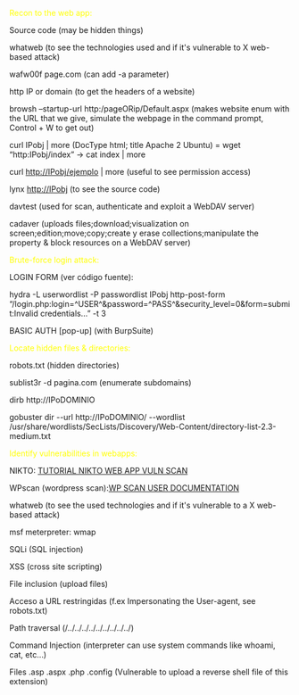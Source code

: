 
<font color="yellow">Recon to the web app:</font>

Source code (may be hidden things)

whatweb (to see the technologies used and if it's vulnerable to X web-based attack)

wafw00f page.com (can add -a parameter)

http IP or domain (to get the headers of a website)

browsh –startup-url http:/pageORip/Default.aspx (makes website enum with the URL that we give, simulate the webpage in the command prompt, Control + W to get out)

curl IPobj | more (DocType html; title Apache 2 Ubuntu) = wget “http:IPobj/index” -> cat index | more

curl [http://IPobj/ejemplo](http://ipobj/ejemplo) | more (useful to see permission access)

lynx [http://IPobj](http://ipobj) (to see the source code)

davtest (used for scan, authenticate and exploit a WebDAV server)

cadaver (uploads files;download;visualization on screen;edition;move;copy;create y erase collections;manipulate the property & block resources on a WebDAV server)
  

<font color="yellow">Brute-force login attack:</font>

LOGIN FORM (ver código fuente): 

hydra -L userwordlist -P passwordlist IPobj http-post-form “/login.php:login=^USER^&password=^PASS^&security_level=0&form=submit:Invalid credentials…” -t 3 

BASIC AUTH [pop-up] (with BurpSuite)
  

<font color="yellow">Locate hidden files & directories:</font>

robots.txt (hidden directories)

sublist3r -d pagina.com (enumerate subdomains)

dirb http://IPoDOMINIO

gobuster dir --url http://IPoDOMINIO/ --wordlist /usr/share/wordlists/SecLists/Discovery/Web-Content/directory-list-2.3-medium.txt
  

<font color="yellow">Identify vulnerabilities in webapps:</font>

NIKTO: [TUTORIAL NIKTO WEB APP VULN SCAN](https://ciberseguridad.com/herramientas/software/nikto/#10_comandos_de_Nikto_para_realizar_un_escaneo_de_vulnerabilidades)

WPscan (wordpress scan):[WP SCAN USER DOCUMENTATION](https://github.com/wpscanteam/wpscan/wiki/WPScan-User-Documentation)
 
whatweb (to see the used technologies and if it's vulnerable to a X web-based attack)

msf meterpreter: wmap

SQLi (SQL injection)

XSS (cross site scripting)

File inclusion (upload files)

Acceso a URL restringidas (f.ex Impersonating the User-agent, see robots.txt)

Path traversal (/../../../../../../../../../)

Command Injection (interpreter can use system commands like whoami, cat, etc…)

Files .asp .aspx .php .config (Vulnerable to upload a reverse shell file of this extension)
